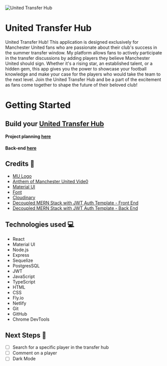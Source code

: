 ![United Transfer Hub]( https://res.cloudinary.com/di6tvzeal/image/upload/v1684456374/barkbase_cropped_tikss9.jpg "barkbase-screenshot")

# United Transfer Hub
United Transfer Hub! This application is designed exclusively for Manchester United fans who are passionate about their club's success in the summer transfer window. My platform allows fans to actively participate in the transfer discussions by adding players they believe Manchester United should sign. Whether it's a rising star, an established talent, or a hidden gem, this app gives you the power to showcase your football knowledge and make your case for the players who would take the team to the next level. Join the United Transfer Hub and be a part of the excitement as fans come together to shape the future of their beloved club!

# Getting Started

## Build your [United Transfer Hub](https://united-transfer-hub.netlify.app/ "United Transfer Hub Link")

#### Project planning [here](https://trello.com/b/ViPpw9HD/united-transfer-hub "Trello Board")

#### Back-end [here](https://github.com/carusoj7/united-transfer-hub-back-end)

## Credits 🐾
* [MU Logo](https://logos-download.com/5479-manchester-united-logo-download.html)
* [Anthem of Manchester United Vide0](https://www.youtube.com/watch?v=nEsJjN98QbY)
* [Material UI](https://mui.com/)
* [Font](https://fonts.google.com/specimen/Nunito/about?query=nunito)
* [Cloudinary](https://cloudinary.com/)
* [Decoupled MERN Stack with JWT Auth Template - Front End](https://github.com/SEI-Remote/decoupled-mern-jwt-auth-template-front-end)
* [Decoupled MERN Stack with JWT Auth Template - Back End](https://github.com/SEI-Remote/decoupled-mern-jwt-auth-template-back-end)


## Technologies used 💻
* React
* Material UI
* Node.js
* Express
* Sequelize
* PostgresSQL
* JWT
* JavaScript
* TypeScript
* HTML
* CSS
* Fly.io
* Netlify
* Git
* GitHub
* Chrome DevTools

## Next Steps 🔮
- [ ] Search for a specific player in the transfer hub
- [ ] Comment on a player
- [ ] Dark Mode
